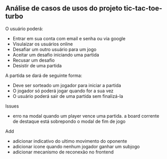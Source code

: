 ## Análise de casos de usos do projeto tic-tac-toe-turbo
O usuário poderá:
- Entrar em sua conta com email e senha ou via google
- Visulaizar os usuários online
- Desafiar um outro usuário para um jogo
- Aceitar um desafio iniciando uma partida
- Recusar um desafio
- Desistir de uma partida

A partida se dará de seguinte forma:
- Deve ser sorteado um jogador para iniciar a partida
- O jogador só poderá jogar quando for a sua vez
- O usuário poderá sair de uma partida sem finalizá-la


Issues
- erro na modal quando um player vence uma partida. a board corrente de destaque 
está sobrepondo o modal de fim de jogo


Add
- adicionar indicativo do ultimo movimento do oponente
- adicionar icone quando nenhum jogador ganhar um subjogo
- adicionar mecanismo de reconexão no frontend